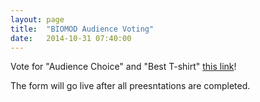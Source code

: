 ```yaml
---
layout: page
title:  "BIOMOD Audience Voting"
date:   2014-10-31 07:40:00
---
```


Vote for "Audience Choice" and "Best T-shirt" [this link](https://biomod.wufoo.com/forms/biomod-2014-audience-choice-best-tshirt-award/)!

The form will go live after all preesntations are completed.
